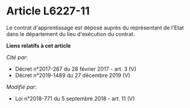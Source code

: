 # Article L6227-11

Le contrat d'apprentissage est déposé auprès du représentant de l'Etat dans le département du lieu d'exécution du contrat.

**Liens relatifs à cet article**

_Cité par_:

  - Décret n°2017-267 du 28 février 2017 - art. 3 (V)
  - Décret n°2019-1489 du 27 décembre 2019 (V)

_Modifié par_:

  - Loi n°2018-771 du 5 septembre 2018 - art. 11 (V)
